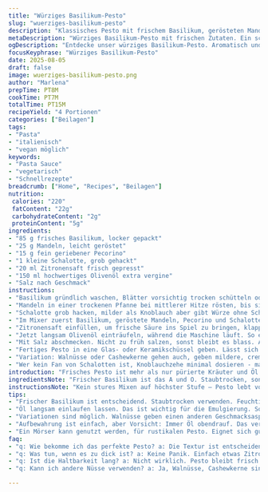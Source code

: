 ```yaml
---
title: "Würziges Basilikum-Pesto"
slug: "wuerziges-basilikum-pesto"
description: "Klassisches Pesto mit frischem Basilikum, gerösteten Mandeln als Nussalternative und Pecorino für eine intensive Note. Knoblauch durch Schalotte ersetzt, für milderen Geschmack. Zitronensaft sorgt für Frische, Olivenöl bindet. Die Textur cremig, leicht körnig, perfekt um Pasta, Brot oder Gemüse zu verfeinern. Achtet auf knackig frische Kräuter, die Röstaromen der Mandeln und den Geruch reifen Käses. Geschmacklich ausgewogen, mit leichter Säure und nussiger Tiefe. Ohne Kuhmilch und trotzdem würzig dank Pecorino. Leicht anzupassen, vegan möglich wenn Pecorino durch Hefeflocken ersetzt wird. Schnell zubereitet, aromatisch intensiv, ein Klassiker mit Twist, auf den ich in der Küche schwöre."
metaDescription: "Würziges Basilikum-Pesto mit frischen Zutaten. Ein schneller Genuss für Pasta, Brot oder Gemüse."
ogDescription: "Entdecke unser würziges Basilikum-Pesto. Aromatisch und perfekt zum Verfeinern von Gerichten."
focusKeyphrase: "Würziges Basilikum-Pesto"
date: 2025-08-05
draft: false
image: wuerziges-basilikum-pesto.png
author: "Marlena"
prepTime: PT8M
cookTime: PT7M
totalTime: PT15M
recipeYield: "4 Portionen"
categories: ["Beilagen"]
tags:
- "Pasta"
- "italienisch"
- "vegan möglich"
keywords:
- "Pasta Sauce"
- "vegetarisch"
- "Schnellrezepte"
breadcrumb: ["Home", "Recipes", "Beilagen"]
nutrition: 
 calories: "220"
 fatContent: "22g"
 carbohydrateContent: "2g"
 proteinContent: "5g"
ingredients:
- "85 g frisches Basilikum, locker gepackt"
- "25 g Mandeln, leicht geröstet"
- "15 g fein geriebener Pecorino"
- "1 kleine Schalotte, grob gehackt"
- "20 ml Zitronensaft frisch gepresst"
- "150 ml hochwertiges Olivenöl extra vergine"
- "Salz nach Geschmack"
instructions:
- "Basilikum gründlich waschen, Blätter vorsichtig trocken schütteln oder tupfen, damit keine Feuchtigkeit das Öl trennt."
- "Mandeln in einer trockenen Pfanne bei mittlerer Hitze rösten, bis sie anfangen zu duften und leicht gebräunt sind. Nicht verbrennen lassen, sonst bitter."
- "Schalotte grob hacken, milder als Knoblauch aber gibt Würze ohne Schärfe. Gut für den Pesto-Einstieg."
- "Im Mixer zuerst Basilikum, geröstete Mandeln, Pecorino und Schalotte grob zerkleinern. Nur kurz pulsieren, um die Struktur zu bewahren."
- "Zitronensaft einfüllen, um frische Säure ins Spiel zu bringen, klappt auch besser mit grünen Kräutern."
- "Jetzt langsam Olivenöl einträufeln, während die Maschine läuft. So emulgiert das Öl mit den festen Zutaten, wird cremig, aber behält etwas Biss."
- "Mit Salz abschmecken. Nicht zu früh salzen, sonst bleibt es blass. Am Ende nochmal probieren und anpassen."
- "Fertiges Pesto in eine Glas- oder Keramikschüssel geben. Lässt sich bis zu 3 Tage im Kühlschrank aufbewahren, Oberfläche mit Öl bedecken."
- "Variation: Walnüsse oder Cashewkerne gehen auch, geben mildere, cremigere Textur. Pecorino kann man teilweise durch Parmesan ersetzen, je nach Geschmack."
- "Wer kein Fan von Schalotten ist, Knoblauchzehe minimal dosieren - max. halbe Zehe fein gerieben. Zu viel macht schnell bitter."
introduction: "Frisches Pesto ist mehr als nur pürierte Kräuter und Öl. Manchmal stolpert man über Rezepte, die zu fein pürieren, zu ölig oder zu lasch schmecken. Meine Erfahrung zeigt: Die richtige Textur und die genaue Balance aus Säure, Nuss und Käse machen den Unterschied. Das Rezept hier ersetzt Pinienkerne durch geröstete Mandeln, die ich aromatischer finde und oft zur Hand habe. Pecorino statt Parmesan gibt eine etwas schärfere Note; gepaart mit Schalotte statt Knoblauch eine mildere Schärfe, die überraschend gut funktioniert. Zeit nicht stur abmessen, sondern nach Duft und Konsistenz arbeiten. Wer einmal seinen eigenen Pesto gemacht hat, will keine Fertigpackung mehr. Und wenn nötig, kann man alle Zutaten schnell anpassen, um Lagerbestand und Geschmack zu kombinieren. Ein Dreh in der Küchenmaschine reicht aus, die grobe Struktur bleibt erhalten, was die Sauce spannend macht. Nicht zu lange mixen!"
ingredientsNote: "Frischer Basilikum ist das A und O. Staubtrocken, sonst fällt das Öl nach unten raus. Mandeln unbedingt vorher rösten; kalte, rohe Nüsse schmecken fad. Pecorino sorgt für die salzige, würzige Note, alternativ eignet sich gereifter Parmesan. Schalotte wird meist unterschätzt, sorgt aber für milde Würze und klingt hervorragend mit frischem Zitronensaft. Olivenöl extra vergine ist hier kein Luxus, da es das Aroma prägt. Falls die Sauce zu dick wird, mit etwas Öl oder Zitronensaft nachträglich auflockern. Im Winter, wenn frisches Basilikum rar ist, bietet sich tiefgefrorenes an, allerdings verliert die Sauce dann an Frische. Walnüsse oder Cashewkerne schmecken nussig, sind günstiger und auch gut zu nutzen, wenn man kein Pinienkern-Fan ist oder Allergien vorliegen."
instructionsNote: "Kein stures Mixen auf höchster Stufe – Pesto lebt von angenehmer Textur. Besser mehrere kurze Pulse, so bleiben kleine Stücke sichtbar, und die Sauce wirkt frisch. Das Einlaufen des Öls sollte langsam und tröpfchenweise erfolgen, sonst gerinnt die Emulsion und wird zu flüssig. Salz erst am Ende einkippen, oft erst dann harmonieren die Aromen richtig. Die leichte körnige Struktur fühlt sich auf der Zunge besser an als ein komplett glattes Pesto. Beschleunigen lässt sich der Prozess, wenn man Mandeln und Schalotte vorab fein hackt – spart etwas Zeit beim Mixen. Tipp: Immer etwas Öl auf dem fertigen Pesto lassen, beim Lagern, damit es nicht oxidiert. Bei fehlendem Mixer kann Pesto auch mit einem Mörser hergestellt werden – dauert länger, das Ergebnis ist aber noch rustikaler. Aufpassen mit Mixer-Qualität: billige Geräte können zu viel Hitze erzeugen, dadurch verändert sich Geschmack. Man hört das schon am Summen."
tips:
- "Frischer Basilikum ist entscheidend. Staubtrocken verwenden. Feuchtigkeit trennt das Öl. Mandeln sollten gut geröstet werden. Kalte Nüsse schmecken fad. Pecorino gibt die perfekte salzige Note; Parmesan kann genutzt werden. Schalotte sorgt für milde Würze. Diese Kombination ist erfrischend."
- "Öl langsam einlaufen lassen. Das ist wichtig für die Emulgierung. Sonst wird die Textur verwässert. Mixen auf niedriger Stufe; kurze Pulse schaffen die richtige Konsistenz. Kleine Stücke bleiben erhalten. Die Struktur macht es frisch und interessant. Mit Esslöffel kleinen Portionen einfüllen."
- "Variationen sind möglich. Walnüsse geben einen anderen Geschmacksaspekt, auch Cashewkerne sind fein. Pecorino kann halb ersetzt werden; experimentiere mit Parmesan. Im Notfall, frische Zitronenschale dazu für extra Frische. Immer wieder probieren; so findet man die perfekte Balance."
- "Aufbewahrung ist einfach, aber Vorsicht: Immer Öl obendrauf. Das verhindert Oxidation. Im Kühlschrank hält es bis zu drei Tage. Für tiefgefrorenes Basilikum ist Qualität wichtig. Achte darauf, dass es gut aufbewahrt wird. Frische verliert sich, Geschmack leidet."
- "Ein Mörser kann genutzt werden, für rustikalen Pesto. Eignet sich gut, wenn Mixer fehlt. Resultat ist körniger und intensiv. Mit Geduld arbeiten; Geschmack steckt im Detail. Röstkoordination ist wichtig. Hört auf die Mandeln, wenn sie duften, dann sind sie bereit."
faq:
- "q: Wie bekomme ich das perfekte Pesto? a: Die Textur ist entscheidend. Mixen auf niedriger Stufe, kurze Pulse. Man will keine breiige Masse. Öl langsam einarbeiten, Emulsion aufbauen. Gibt Biss, und bleibt frisch."
- "q: Was tun, wenn es zu dick ist? a: Keine Panik. Einfach etwas Zitronensaft dazugeben. Oder mehr Öl. Probieren; es sollte sanft aus dem Löffel fließen. Falls zu sauer, etwas mehr Nüsse rein. Geriebener Pecorino kann den Geschmack anpassen."
- "q: Ist die Haltbarkeit lang? a: Nicht wirklich. Pesto bleibt frisch für etwa drei Tage im Kühlschrank. Immer Öl oben drauf zur Lagerung. Einfrieren ist auch möglich. Behälter gut verschließen, sonst klappt es nicht. Frische geht verloren, trotzdem genießbar."
- "q: Kann ich andere Nüsse verwenden? a: Ja, Walnüsse, Cashewkerne sind feine Alternativen. Drehen dem Pesto den Charakter um. Achte auf Röstung; das bringt Geschmack. Und viele haben Allergien. Ein bisschen Experimentieren schadet nie."

---
```

